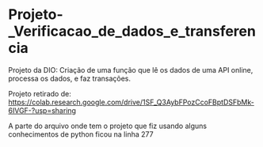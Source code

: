 # Projeto-_Verificacao_de_dados_e_transferencia
Projeto da DIO: Criação de uma função que lê os dados de uma API online, processa os dados, e faz transações.

Projeto retirado de: https://colab.research.google.com/drive/1SF_Q3AybFPozCcoFBptDSFbMk-6IVGF-?usp=sharing

A parte do arquivo onde tem o projeto que fiz usando alguns conhecimentos de python ficou na linha 277
